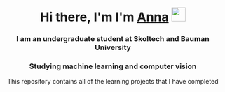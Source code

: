 <h1 align="center">Hi there, I'm I'm <a href="https://vk.com/anilian00" target="_blank">Anna</a> 
<img src="https://github.com/blackcater/blackcater/raw/main/images/Hi.gif" height="32"/></h1>
<h3 align="center">I am an undergraduate student at Skoltech and Bauman University</h3>
<h3 align="center"> Studying machine learning and computer vision</h3>
<p align="center">This repository contains all of the learning projects that I have completed</p>
